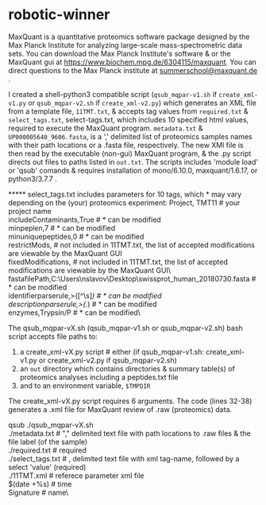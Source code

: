 # robotic-winner


MaxQuant is a quantitative proteomics software package designed by the  Max Planck Institute for analyzing large-scale mass-spectrometric data sets. You can download the Max Planck Institute's software & or the MaxQuant gui at https://www.biochem.mpg.de/6304115/maxquant. You can direct questions to the Max Planck institute at summerschool@maxquant.de .

I created a shell-python3 compatible script (`qsub_mqpar-v1.sh` if `create_xml-v1.py` or `qsub_mqpar-v2.sh` if `create_xml-v2.py`)  which generates an XML file from a template file, `11TMT.txt`, & accepts tag values from `required.txt` & `select_tags.txt`, select-tags.txt, which includes 10 specified html </tag> values, required to execute the MaxQuant program. `metadata.txt` & `UP000005640_9606.fasta`,  is a ',' delimited list of proteomics samples names with their path locations or a .fasta file, respectively. The new XMl file is then read by the executable (non-gui) MaxQuant program, & the .py script directs out files to paths listed in `out.txt`. 
The scripts includes 'module load' or 'qsub' comands & requires installation of mono/6.10.0, maxquant/1.6.17, or python3/3.7.7 .     


***** select_tags.txt includes parameters for 10 tags, which * may vary depending on the (your) proteomics experiment: 
Project, TMT11 # your project name\
includeContaminants,True # * can be modified\
minpeplen,7 # * can be modified\
minuniquepeptides,0 # * can be modified\
restrictMods, # not included in 11TMT.txt, the list of accepted modifications are viewable by the MaxQuant GUI \
fixedModifications, # not included in 11TMT.txt, the list of accepted modifications are viewable by the MaxQuant GUI\ 
fastafilePath,C:\Users\nslavov\Desktop\swissprot_human_20180730.fasta # * can be modified\
identifierparserule,>([^\s]*) # * can be modified\
descriptionparserule,>(.*) # * can be modified\
enzymes,Trypsin/P # * can be modified\


The qsub_mqpar-vX.sh (qsub_mqpar-v1.sh or qsub_mqpar-v2.sh) bash script accepts file paths to:

1) a create_xml-vX.py script # either (if qsub_mqpar-v1.sh: create_xml-v1.py or create_xml-v2.py if qsub_mqpar-v2.sh)
2) an `out` directory which contains directories & summary table(s) of proteomics analyses including a peptides.txt file
3) and to an environment variable, `$TMPDIR` 

The create_xml-vX.py script requires 6 arguments.
The code (lines 32-38) generates a .xml file for MaxQuant review of .raw (proteomics) data. 

qsub ./qsub_mqpar-vX.sh \
     ./metadata.txt # "," delimited text file with path locations to .raw files & the file label (of the sample)\
     ./required.txt # required\
     ./select_tags.txt # , delimited text file with xml tag-name, followed by a select 'value' (required)\
     ./11TMT.xml # referece parameter xml file\
     $(date +%s) # time\
     Signature # name\



